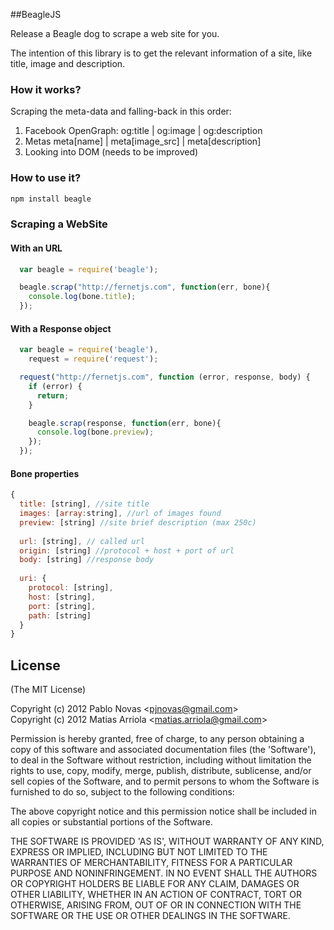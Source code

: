 ##BeagleJS

Release a Beagle dog to scrape a web site for you.

The intention of this library is to get the relevant information of a site, like title, image and description.

### How it works?

Scraping the meta-data and falling-back in this order:
1. Facebook OpenGraph:
  og:title | og:image | og:description
2. Metas 
  meta[name] | meta[image_src] | meta[description]
3. Looking into DOM (needs to be improved)

### How to use it?

```bash
npm install beagle
```

### Scraping a WebSite

#### With an URL
```javascript
  var beagle = require('beagle');

  beagle.scrap("http://fernetjs.com", function(err, bone){
    console.log(bone.title);
  });
```

#### With a Response object
```javascript
  var beagle = require('beagle'),
    request = require('request');

  request("http://fernetjs.com", function (error, response, body) {
    if (error) {
      return;
    }

    beagle.scrap(response, function(err, bone){
      console.log(bone.preview);
    });
  });
```

#### Bone properties
```javascript
{
  title: [string], //site title
  images: [array:string], //url of images found
  preview: [string] //site brief description (max 250c) 
  
  url: [string], // called url
  origin: [string] //protocol + host + port of url
  body: [string] //response body
  
  uri: {
    protocol: [string],
    host: [string],
    port: [string],
    path: [string]
  }
}
```

## License 

(The MIT License)

Copyright (c) 2012 Pablo Novas &lt;pjnovas@gmail.com&gt;  
Copyright (c) 2012 Matias Arriola &lt;matias.arriola@gmail.com&gt;

Permission is hereby granted, free of charge, to any person obtaining
a copy of this software and associated documentation files (the
'Software'), to deal in the Software without restriction, including
without limitation the rights to use, copy, modify, merge, publish,
distribute, sublicense, and/or sell copies of the Software, and to
permit persons to whom the Software is furnished to do so, subject to
the following conditions:

The above copyright notice and this permission notice shall be
included in all copies or substantial portions of the Software.

THE SOFTWARE IS PROVIDED 'AS IS', WITHOUT WARRANTY OF ANY KIND,
EXPRESS OR IMPLIED, INCLUDING BUT NOT LIMITED TO THE WARRANTIES OF
MERCHANTABILITY, FITNESS FOR A PARTICULAR PURPOSE AND NONINFRINGEMENT.
IN NO EVENT SHALL THE AUTHORS OR COPYRIGHT HOLDERS BE LIABLE FOR ANY
CLAIM, DAMAGES OR OTHER LIABILITY, WHETHER IN AN ACTION OF CONTRACT,
TORT OR OTHERWISE, ARISING FROM, OUT OF OR IN CONNECTION WITH THE
SOFTWARE OR THE USE OR OTHER DEALINGS IN THE SOFTWARE.